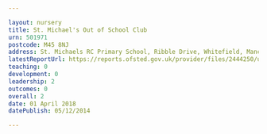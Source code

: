 ```yaml
---

layout: nursery
title: St. Michael's Out of School Club
urn: 501971
postcode: M45 8NJ
address: St. Michaels RC Primary School, Ribble Drive, Whitefield, Manchester, Lancashire, M45 8NJ
latestReportUrl: https://reports.ofsted.gov.uk/provider/files/2444250/urn/501971.pdf
teaching: 0
development: 0
leadership: 2
outcomes: 0
overall: 2
date: 01 April 2018 
datePublish: 05/12/2014

---
```


